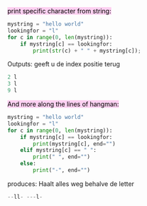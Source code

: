 
<mark style="background: #FFB8EBA6;">print specific character from string:</mark>

```python
mystring = "hello world"
lookingfor = "l"
for c in range(0, len(mystring)):
    if mystring[c] == lookingfor:
        print(str(c) + " " + mystring[c]);
```

Outputs: geeft u de index positie terug 
```python
2 l
3 l
9 l
```

<mark style="background: #FFB8EBA6;">And more along the lines of hangman:</mark>

```python
mystring = "hello world"
lookingfor = "l"
for c in range(0, len(mystring)):
    if mystring[c] == lookingfor:
        print(mystring[c], end="")
    elif mystring[c] == " ":
        print(" ", end="")
    else:
        print("-", end="")
```

produces: Haalt alles weg behalve de letter 
```python
--ll- ---l-
```